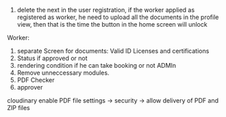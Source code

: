 1. delete the next in the user registration, if the worker applied as registered as worker, he need to upload all the documents in the profile view, then that is the time the button in the home screen will unlock

Worker:

1. separate Screen for documents: Valid ID Licenses and certifications
2. Status if approved or not
3. rendering condition if he can take booking or not
   ADMIn
4. Remove unneccessary modules.
5. PDF Checker
6. approver

cloudinary enable PDF file
settings -> security -> allow delivery of PDF and ZIP files

